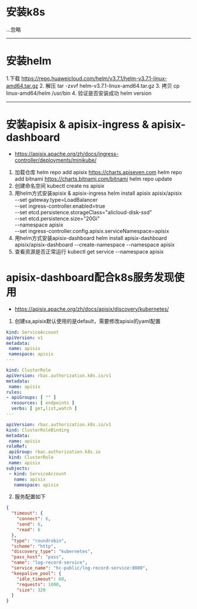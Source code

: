 # 安装k8s
...忽略

---

# 安装helm
1.下载
https://repo.huaweicloud.com/helm/v3.7.1/helm-v3.7.1-linux-amd64.tar.gz
2. 解压
tar -zxvf helm-v3.7.1-linux-amd64.tar.gz
3. 拷贝
cp linux-amd64/helm /usr/bin
4. 验证是否安装成功
helm version

---

# 安装apisix & apisix-ingress & apisix-dashboard
- https://apisix.apache.org/zh/docs/ingress-controller/deployments/minikube/
1. 加载仓库
helm repo add apisix https://charts.apiseven.com
helm repo add bitnami https://charts.bitnami.com/bitnami
helm repo update
2. 创建命名空间
kubectl create ns apisix
3. 用helm方式安装apisix & apisix-ingress
  helm install apisix apisix/apisix \
    --set gateway.type=LoadBalancer \
    --set ingress-controller.enabled=true \
    --set etcd.persistence.storageClass="alicloud-disk-ssd" \
    --set etcd.persistence.size="20Gi" \
    --namespace apisix \
    --set ingress-controller.config.apisix.serviceNamespace=apisix
4. 用helm方式安装apisix-dashboard
helm install apisix-dashboard apisix/apisix-dashboard --create-namespace --namespace apisix
5. 查看资源是否正常运行
kubectl get service --namespace apisix


# apisix-dashboard配合k8s服务发现使用
- https://apisix.apache.org/zh/docs/apisix/discovery/kubernetes/
1. 创建sa,apisix默认使用的是default，需要修改apisix的yaml配置
```yaml
kind: ServiceAccount
apiVersion: v1
metadata:
 name: apisix
 namespace: apisix
---

kind: ClusterRole
apiVersion: rbac.authorization.k8s.io/v1
metadata:
 name: apisix
rules:
- apiGroups: [ "" ]
  resources: [ endpoints ]
  verbs: [ get,list,watch ]
---

apiVersion: rbac.authorization.k8s.io/v1
kind: ClusterRoleBinding
metadata:
 name: apisix
roleRef:
 apiGroup: rbac.authorization.k8s.io
 kind: ClusterRole
 name: apisix
subjects:
 - kind: ServiceAccount
   name: apisix
   namespace: apisix
```
2. 服务配置如下
```json
{
  "timeout": {
    "connect": 6,
    "send": 6,
    "read": 6
  },
  "type": "roundrobin",
  "scheme": "http",
  "discovery_type": "kubernetes",
  "pass_host": "pass",
  "name": "log-record-service",
  "service_name": "hc-public/log-record-service:8080",
  "keepalive_pool": {
    "idle_timeout": 60,
    "requests": 1000,
    "size": 320
  }
}
```